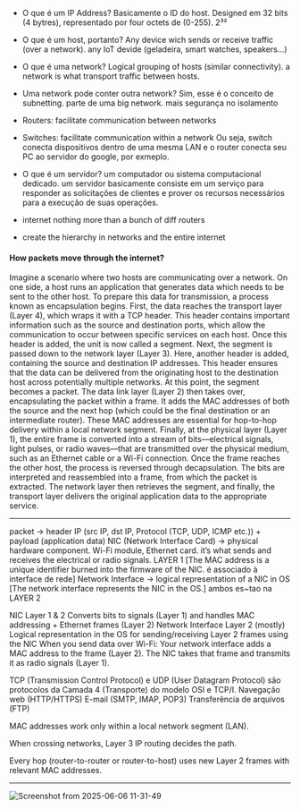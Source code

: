 - O que é um IP Address? Basicamente o ID do host. Designed em 32 bits (4 bytres), representado por four octets de (0-255). 2³²

- O que é um host, portanto? Any device wich sends or receive traffic (over a network). any IoT devide (geladeira, smart watches, speakers...)

- O que é uma network? Logical grouping of hosts (similar connectivity). a network is what transport traffic between hosts. 

- Uma network pode conter outra network? Sim, esse é o conceito de subnetting. parte de uma big network. mais segurança no isolamento
 
- Routers: facilitate communication between networks
- Switches: facilitate communication within a network
Ou seja, switch conecta dispositivos dentro de uma mesma LAN e o router conecta seu PC ao servidor do google, por exmeplo. 
 - O que é um servidor? um computador ou sistema computacional dedicado. um servidor basicamente consiste em um serviço para responder as 
   solicitações de clientes e prover os recursos necessários para a execução de suas operações.

- internet nothing more than a bunch of diff routers
- create the hierarchy in networks and the entire internet


#### How packets move through the internet?

Imagine a scenario where two hosts are communicating over a network. On one side, a host runs an application that generates data which needs to be sent to the other host. 
To prepare this data for transmission, a process known as encapsulation begins. First, the data reaches the transport layer (Layer 4), which wraps it with a TCP header. 
This header contains important information such as the source and destination ports, which allow the communication to occur between specific services on each host. 
Once this header is added, the unit is now called a segment. Next, the segment is passed down to the network layer (Layer 3). 
Here, another header is added, containing the source and destination IP addresses. This header ensures that the data can be delivered from the originating host to the destination host across potentially multiple networks. 
At this point, the segment becomes a packet. The data link layer (Layer 2) then takes over, encapsulating the packet within a frame. 
It adds the MAC addresses of both the source and the next hop (which could be the final destination or an intermediate router). These MAC addresses are essential for hop-to-hop delivery within a local network segment.
Finally, at the physical layer (Layer 1), the entire frame is converted into a stream of bits—electrical signals, light pulses, or radio waves—that are transmitted over the physical medium, such as an Ethernet cable or a Wi-Fi connection.
Once the frame reaches the other host, the process is reversed through decapsulation. The bits are interpreted and reassembled into a frame, from which the packet is extracted. 
The network layer then retrieves the segment, and finally, the transport layer delivers the original application data to the appropriate service.




---



packet -> header IP (src IP, dst IP, Protocol (TCP, UDP, ICMP etc.)) + payload (application data)
NIC (Network Interface Card) -> physical hardware component. Wi-Fi module, Ethernet card. it’s what sends and receives the electrical or radio signals. LAYER 1 [The MAC address is a unique identifier burned into the firmware of the NIC.  é associado à interface de rede]
Network Interface -> logical representation of a NIC in OS         [The network interface represents the NIC in the OS.]                 ambos es~tao na LAYER 2



NIC	Layer 1 & 2	Converts bits to signals (Layer 1) and handles MAC addressing + Ethernet frames (Layer 2)
Network Interface	Layer 2 (mostly)	Logical representation in the OS for sending/receiving Layer 2 frames using the NIC
    When you send data over Wi-Fi:
        Your network interface adds a MAC address to the frame (Layer 2).
        The NIC takes that frame and transmits it as radio signals (Layer 1).


TCP (Transmission Control Protocol) e UDP (User Datagram Protocol) são protocolos da Camada 4 (Transporte) do modelo OSI e TCP/I.
     Navegação web (HTTP/HTTPS)
     E-mail (SMTP, IMAP, POP3)
     Transferência de arquivos (FTP)

MAC addresses work only within a local network segment (LAN). 

When crossing networks, Layer 3 IP routing decides the path.

Every hop (router-to-router or router-to-host) uses new Layer 2 frames with relevant MAC addresses.


---



![Screenshot from 2025-06-06 11-31-49](https://github.com/user-attachments/assets/15c1326d-f22f-472b-84f8-c98ebaa86773)





